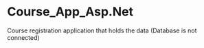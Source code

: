 # Course_App_Asp.Net
Course registration application that holds the data (Database is not connected)

